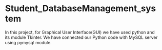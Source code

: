 # Student_DatabaseManagement_system
In this project, for Graphical User Interface(GUI) we have used python and its module Tkinter. We have connected our Python code with MySQL server using pymysql module.
